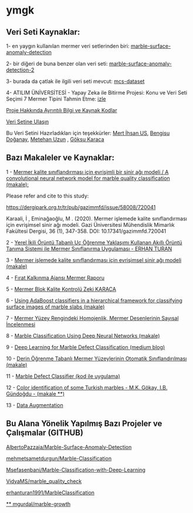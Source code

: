 # ymgk
## Veri Seti Kaynaklar:

1- en yaygın kullanılan mermer veri setlerinden biri: [marble-surface-anomaly-detection](https://www.kaggle.com/datasets/wardaddy24/marble-surface-anomaly-detection)

2- bir diğeri de buna benzer olan veri seti: [marble-surface-anomaly-detection-2](https://www.kaggle.com/datasets/wardaddy24/marble-surface-anomaly-detection-2)

3- burada da çatlak ile ilgili veri seti mevcut: [mcs-dataset](https://github.com/MachineLearningVisionRG/mcs-dataset)

4- ATILIM ÜNİVERSİTESİ - Yapay Zeka ile Bitirme Projesi: Konu ve Veri Seti Seçimi 7 Mermer Tipini Tahmin Etme: [izle](https://www.youtube.com/watch?v=63QFHD64wWk) 

[Proje Hakkında Ayrıntılı Bilgi ve Kaynak Kodlar](https://github.com/usmertihsan/Marble-Classification-Using-Deep-Learning-)

[Veri Setine Ulaşın](https://drive.google.com/file/d/1kG6zhk3GXmjIMxaRCp06ZoWWIn-v4goU/view?usp=sharing)

Bu Veri Setini Hazırladıkları için teşekkürler:
[Mert İhsan US](https://www.linkedin.com/in/mertihsanus/),
[Bengisu Doğanay](https://www.linkedin.com/in/bengisu-doğanay/),
[Metehan Uzun](https://www.linkedin.com/in/metehanuzun/) ,
[Göksu Karaca](https://www.linkedin.com/in/göksu-karaca-205748182/)


## Bazı Makaleler ve Kaynaklar:

1 - [Mermer kalite sınıflandırması için evrişimli bir sinir ağı modeli / A convolutional neural network model for marble quality classification (makale):](https://link.springer.com/article/10.1007/s42452-020-03520-5)


Please refer and cite to this study:

https://dergipark.org.tr/tr/pub/gazimmfd/issue/58008/720041

Karaali, İ , Eminağaoğlu, M . (2020). Mermer işlemede kalite sınıflandırması için evrişimsel sinir ağı modeli. 
Gazi Üniversitesi Mühendislik Mimarlık Fakültesi Dergisi, 36 (1), 347-358. DOI: 10.17341/gazimmfd.720041


2 - [Yerel İkili Örüntü Tabanlı Uç Öğrenme Yaklaşımı Kullanan Akıllı Örüntü Tanıma Sistemi ile Mermer Sınıflanırma Uygulaması - ERHAN TURAN](https://openaccess.firat.edu.tr/xmlui/bitstream/handle/11508/18367/523235.pdf?sequence=1&isAllowed=n)

3 - [Mermer işlemede kalite sınıflandırması için evrişimsel sinir ağı modeli (makale)](https://dergipark.org.tr/tr/download/article-file/1051978)

4 - [Fırat Kalkınma Ajansı Mermer Raporu](https://www.kalkinmakutuphanesi.gov.tr/assets/upload/dosyalar/elazig-mermer-raporu.pdf)

5 - [Mermer Blok Kalite Kontrolü Zeki KARACA](https://www.maden.org.tr/resimler/ekler/3a8f9e307f0bf44_ek.pdf)

6 - [Using AdaBoost classifiers in a hierarchical framework for classifying surface images of marble slabs (makale)](https://sci-hub.se/10.1016/j.eswa.2010.06.019)

7 - [Mermer Yüzey Rengindeki Homojenlik, Mermer Desenlerinin Sayısal İncelenmesi](https://www.maden.org.tr/resimler/ekler/75be3930765f553_ek.pdf)

8 - [Marble Classification Using Deep Neural Networks (makale)](https://search.trdizin.gov.tr/yayin/detay/472896/)

9 - [Deep Learning for Marble Defect Classification (medium blog)](https://medium.com/ai-techsystems/deep-learning-for-marble-defect-classification-f1aa27d6ac62)

10 - [Derin Öğrenme Tabanlı Mermer Yüzeylerinin Otomatik Sınıflandırılması (makale)](https://dergipark.org.tr/en/download/article-file/1818441)

11 - [Marble Defect Classifier (kod ile uygulama)](https://cainvas.ai-tech.systems/use-cases/marble-defection-app/)

12 - [Color identification of some Turkish marbles - M.K. Gökay, I.B. Gündoğdu - (makale **)](https://sci-hub.se/10.1016/j.conbuildmat.2007.04.016)

13 - [Data Augmentation](https://github.com/tensorflow/docs/blob/master/site/en/tutorials/images/data_augmentation.ipynb)


## Bu Alana Yönelik Yapılmış Bazı Projeler ve Çalışmalar (GITHUB)

[AlbertoPazzaia/Marble-Surface-Anomaly-Detection](https://github.com/AlbertoPazzaia/Marble-Surface-Anomaly-Detection)

[mehmetsametdurgun/Marble-Classification](https://github.com/mehmetsametdurgun/Marble-Classification)

[Msefasenbani/Marble-Classification-with-Deep-Learning](https://github.com/Msefasenbani/Marble-Classification-with-Deep-Learning)

[VidyaMS/marble_quality_check](https://github.com/VidyaMS/marble_quality_check)

[erhanturan1991/MarbleClassification](https://github.com/erhanturan1991/MarbleClassification)

[** mgurdal/marble-growth](https://github.com/mgurdal/marble-growth)



